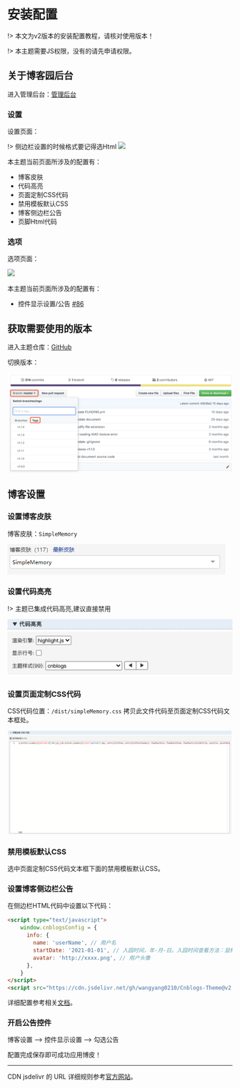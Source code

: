 # 安装配置

!> 本文为v2版本的安装配置教程，请核对使用版本！

!> 本主题需要JS权限，没有的请先申请权限。

## 关于博客园后台

进入管理后台：[管理后台](https://i.cnblogs.com/Configure.aspx)

### 设置

设置页面：

!> 侧边栏设置的时候格式要记得选Html
<img src="./Images/install_01.png" width="750" />

本主题当前页面所涉及的配置有：

- 博客皮肤
- 代码高亮
- 页面定制CSS代码
- 禁用模板默认CSS
- 博客侧边栏公告
- 页脚Html代码

### 选项

选项页面：

<img src="./Images/install_07.png" width="750" />

本主题当前页面所涉及的配置有：

- 控件显示设置/公告 [#86](https://github.com/BNDong/Cnblogs-Theme-SimpleMemory/issues/86)

## 获取需要使用的版本

进入主题仓库：[GitHub](https://github.com/wangyang0210/Cnblogs-Theme)

切换版本：

![install_05](../../Images/install_06.png)

## 博客设置

### 设置博客皮肤

博客皮肤：```SimpleMemory```

![install_02](../../Images/install_02.png)

### 设置代码高亮

!> 主题已集成代码高亮,建议直接禁用

![install_02](../../Images/install_08.png)

### 设置页面定制CSS代码

CSS代码位置：```/dist/simpleMemory.css``` 拷贝此文件代码至页面定制CSS代码文本框处。

![install_03](../../Images/install_03.png)

### 禁用模板默认CSS

选中页面定制CSS代码文本框下面的禁用模板默认CSS。

### 设置博客侧边栏公告

在侧边栏HTML代码中设置以下代码：

```html
<script type="text/javascript">
    window.cnblogsConfig = {
      info: {
        name: 'userName', // 用户名
        startDate: '2021-01-01', // 入园时间，年-月-日。入园时间查看方法：鼠标停留园龄时间上，会显示入园时间
        avatar: 'http://xxxx.png', // 用户头像
      },
    }
</script>
<script src="https://cdn.jsdelivr.net/gh/wangyang0210/Cnblogs-Theme@v2.1.6/dist/simpleMemory.js" defer></script>
```

详细配置参考相关[文档](https://bndong.github.io/Cnblogs-Theme-SimpleMemory/v2/#/Docs/Customization/config)。

### 开启公告控件

博客设置 --> 控件显示设置 --> 勾选公告

配置完成保存即可成功应用博皮！

---

CDN jsdelivr 的 URL 详细规则参考[官方网站](https://www.jsdelivr.com/)。
